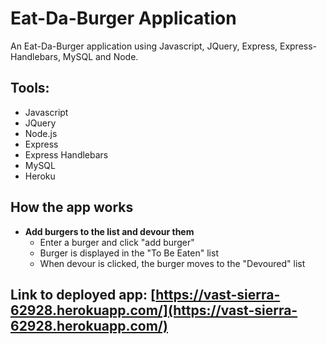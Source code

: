 # Eat-Da-Burger Application
An Eat-Da-Burger application using Javascript, JQuery, Express, Express-Handlebars, MySQL and Node.


## Tools:
* Javascript
* JQuery
* Node.js
* Express
* Express Handlebars
* MySQL
* Heroku

## How the app works

* **Add burgers to the list and devour them** 
    * Enter a burger and click "add burger"
    * Burger is displayed in the "To Be Eaten" list
    * When devour is clicked, the burger moves to the "Devoured" list

## Link to deployed app: [https://vast-sierra-62928.herokuapp.com/](https://vast-sierra-62928.herokuapp.com/)

